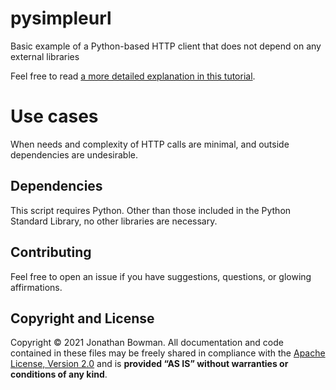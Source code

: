 # pysimpleurl

Basic example of a Python-based HTTP client that does not depend on any external libraries

Feel free to read [a more detailed explanation in this tutorial](https://dev.to/bowmanjd/http-calls-in-python-without-requests-or-other-external-dependencies-5aj1).

# Use cases

When needs and complexity of HTTP calls are minimal, and outside dependencies are undesirable.

## Dependencies

This script requires Python. Other than those included in the Python Standard Library, no other libraries are necessary.

## Contributing

Feel free to open an issue if you have suggestions, questions, or glowing affirmations.

## Copyright and License

Copyright © 2021 Jonathan Bowman. All documentation and code contained in these files may be freely shared in compliance with the [Apache License, Version 2.0][license] and is **provided “AS IS” without warranties or conditions of any kind**.

[article]: https://dev.to/bowmanjd/
[license]: LICENSE
[apachelicense]: http://www.apache.org/licenses/LICENSE-2.0<LeftRelease>
